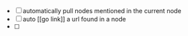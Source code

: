 - [ ] automatically pull nodes mentioned in the current node
- [ ] auto [[go link]] a url found in a node
- [ ] 